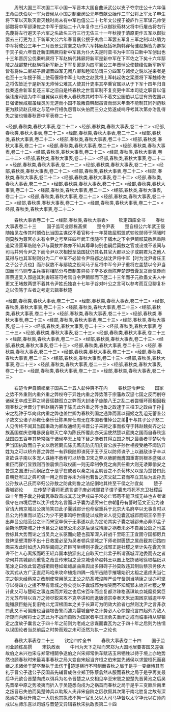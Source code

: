 <!-- { "loadSidebar": true } -->
　　周制大国三军次国二军小国一军晋本大国自曲沃武公以支子夺宗庄公十六年僖王命曲沃伯以一军为晋侯从小国之制至闵公元年晋献公始作二军公将上军太子申生将下军以灭耿灭霍灭魏时尚未有中军也僖公二十七年文公搜于被庐作三军谋元帅使郤縠将中军郤溱佐之中军于是始二十八年复作三行以御狄荀林父将中行屠击将右行先蔑将左行避天子六军之名故名三行三行无佐三十一年秋搜于清原更作五军以御狄罢去三行更为上下新军文公六年春晋襄公搜于夷舍二军罢五军复三军之制以赵盾为中军将成公三年十二月晋景公赏鞌之功作六军韩厥赵括巩朔韩穿荀骓赵旃皆为卿拟于天子矣六年晋迁新田韩厥将新中军且为仆大夫是时栾书为中军将曰新中军创出也十三年晋厉公伐秦韩厥将下军赵旃代韩厥将新军是新中军在下军佐之下矣十六年鄢陵之战郤犨代赵旃将新军新上下军复罢是为四军襄公三年晋悼公使魏绛佐新军新军皆有将佐二卿郑子展谓晋四军无阙八卿和睦知防谓三分四军与诸侯之鋭以逆来者是也至十三年搜于緜上使荀偃将中军士匄佐之赵武将上军韩起佐之栾黡将下军魏绛佐之将佐皆迁于是新军无帅悼公难其人使其什吏率其卒乗官属以从于下军十四年归自伐秦遂舎新军复还三军之旧自是终春秋之世晋军制不复变更中军本司徒之职晋以僖侯讳废司徒为中军自翼侯以前未入春秋故其时中军不着文公圗伯以后世有贤佐国以日强诸侯咸服虽经灵厉无道而小国不敢叛自韩起虽贤而弱末年渐不能制其同列范鞅更为黩货赵氏继之与范中行相仇怨晋以失伯而三分之势遂成呜呼考其次第亦治乱得失之鉴也辑春秋晋中军表卷二十二












<经部,春秋类,春秋大事表,卷二十二>
<经部,春秋类,春秋大事表,卷二十二>
<经部,春秋类,春秋大事表,卷二十二>
<经部,春秋类,春秋大事表,卷二十二>
<经部,春秋类,春秋大事表,卷二十二>
<经部,春秋类,春秋大事表,卷二十二>
<经部,春秋类,春秋大事表,卷二十二>
<经部,春秋类,春秋大事表,卷二十二>
<经部,春秋类,春秋大事表,卷二十二>
<经部,春秋类,春秋大事表,卷二十二>
<经部,春秋类,春秋大事表,卷二十二>
<经部,春秋类,春秋大事表,卷二十二>
<经部,春秋类,春秋大事表,卷二十二>
<经部,春秋类,春秋大事表,卷二十二>
<经部,春秋类,春秋大事表,卷二十二>
<经部,春秋类,春秋大事表,卷二十二>
<经部,春秋类,春秋大事表,卷二十二>
<经部,春秋类,春秋大事表,卷二十二>
<经部,春秋类,春秋大事表,卷二十二>
<经部,春秋类,春秋大事表,卷二十二>
<经部,春秋类,春秋大事表,卷二十二>
<经部,春秋类,春秋大事表,卷二十二>
<经部,春秋类,春秋大事表,卷二十二>
<经部,春秋类,春秋大事表,卷二十二>
<经部,春秋类,春秋大事表,卷二十二>
<经部,春秋类,春秋大事表,卷二十二>
<经部,春秋类,春秋大事表,卷二十二>
<经部,春秋类,春秋大事表,卷二十二>
<经部,春秋类,春秋大事表,卷二十二>















　　春秋大事表卷二十二
<经部,春秋类,春秋大事表>
　　钦定四库全书
　　春秋大事表卷二十三
　　国子监司业顾栋髙撰
　　楚令尹表
　　楚自桓公六年武王侵随始见左传其时鬭伯比当国主谋议不着官称十一年莫敖屈瑕盟贰轸败郧师于蒲骚时则莫敖为尊官亦未有令尹之号至庄四年武王伐随卒于樠木之下令尹鬭祁莫敖屈重除道梁溠营军临随令尹与莫敖并称亦不知其尊卑何别也嗣后莫敖之官或设或不设间与司马并列令尹之下而令尹以次相授至战国犹仍其名其官大都以公子或嗣君为之他人莫得与也其军制则分为二广中军不必皆令尹将邲之战沈尹将中军【时为沈尹者庄王之子公子贞也】而孙叔敖不与鄢陵之役司马子反将中军令尹子重将左盖楚以令尹当国而司马则专主兵事将相防分与晋制畧异矣子辛多欲而陈弃楚即晋囊瓦贪而信谗而唐蔡道吴入郢迹其利害班班可考焉自令尹鬭祁而下歴二十三年而子元欲蛊文夫人中更文王堵敖两世不着其令尹姓氏独哀十七年子谷对叶公之言可以参考而互见聊复补之以俟笃于左者之考定云辑春秋楚











<经部,春秋类,春秋大事表,卷二十三>
<经部,春秋类,春秋大事表,卷二十三>
<经部,春秋类,春秋大事表,卷二十三>
<经部,春秋类,春秋大事表,卷二十三>
<经部,春秋类,春秋大事表,卷二十三>
<经部,春秋类,春秋大事表,卷二十三>
<经部,春秋类,春秋大事表,卷二十三>
<经部,春秋类,春秋大事表,卷二十三>
<经部,春秋类,春秋大事表,卷二十三>
<经部,春秋类,春秋大事表,卷二十三>
<经部,春秋类,春秋大事表,卷二十三>
<经部,春秋类,春秋大事表,卷二十三>
<经部,春秋类,春秋大事表,卷二十三>
<经部,春秋类,春秋大事表,卷二十三>
<经部,春秋类,春秋大事表,卷二十三>
<经部,春秋类,春秋大事表,卷二十三>
<经部,春秋类,春秋大事表,卷二十三>
<经部,春秋类,春秋大事表,卷二十三>
<经部,春秋类,春秋大事表,卷二十三>
<经部,春秋类,春秋大事表,卷二十三>
<经部,春秋类,春秋大事表,卷二十三>
<经部,春秋类,春秋大事表,卷二十三>
<经部,春秋类,春秋大事表,卷二十三>
<经部,春秋类,春秋大事表,卷二十三>
<经部,春秋类,春秋大事表,卷二十三>
<经部,春秋类,春秋大事表,卷二十三>






　　右楚令尹自鬭祁至子国共二十五人彭仲爽不在内
　　春秋楚令尹论
　　国家之势不外重则内重外重之弊权夺于异姓内重之弊势落于宗藩故汉惩七国之反而削夺诸侯王卒成王莽之祸晋惩魏孤立之弊而大封诸子旋酿八王之乱二者尝循环而相因我观春秋之世晋分于韩赵魏齐篡于陈氏此外重之弊也鲁之政逮于三桓卫之政由于孙宋之乱钟于华向此内重之弊也盖世卿为春秋列国之通弊而晋以骊姬之乱诅无蓄羣公子故文公诸子孙雍仕秦乐仕陈黒臀仕周无在本国者惟悼公之弟干与其子公子憗二人见传终不闻其当国秉政为卿故通经无书晋公子来聘之事而权夺于韩赵魏矣齐之公族髙国崔庆恣睢暴戾自取灭亡卒为陈氏所覆此亦天运使然楚以蛮夷之国而自春秋迄战国四五百年其势常强于诸侯卒无上陵下替之渐者其得立国之制之最善者乎楚以令尹当国执政而自子文以后若鬬氏陈氏蒍氏防氏阳氏皆公族子孙世相授受絶不闻防异姓为之可以矫齐晋之弊然一有罪戾随即诛死子玉子反以防师诛子上以避敌诛子辛以贪欲诛子南以多宠人诛絶不赦宥可以矫鲁卫宋之弊以肺腑而膺国重寄则根本盛强以重臣而骤行显戮则百僚震惧且政权画一则无牵制争竞之病责任重大则无诿罪偷安之咎楚之国法行而纲纪立于是乎在或者以秦之用孟眀晋之不杀荀林父以是为楚咎曰此自朝廷宥过之典可偶一用之然晋亦未为得也若鲁之庆父弑二君而卒立其后为孟孙氏公孙敖从己氏而卒归公孙敖之防此则鲁之法纪倒地其终至干侯之孙宜矣
　　楚子囊城郢论
　　左传楚子囊将死遗言谓子庚必城郢君子谓子囊忠将死不忘卫社稷后四十年而子囊之孙囊瓦秉政首成其志沈尹戍曰子常必亡郢苟不能卫城无益也古者诸侯守在四境后世以沈尹戍为名言而以子囊为诟厉宋仁宗朝丹有警时范文正公为谏官请大脩京城吕公夷简笑曰此子囊城郢计也命宿重兵于北京大名府卒以无事当时以吕公为持重而以范公为少不更事鸣呼世儒徒以成败论人徒见囊瓦城郢而昭王卒至于出奔吕公绌范公之计而宋室卒保于无事遂以此为定论其实子囊之城郢未必非即孟子凿斯池筑斯城之计也吕公之绌范公未必是后世成靖康之祸者未必不自吕公启之也盖尝综其大势而论之当吴兵之长驱而向楚也孤军深入转战千里昭王正宜固守国都厉兵登陴坚壁清野不出十日救援必至为吴者顿兵坚城之下师老财匮楚之属邑截其归路四面夹攻此时如虎入陷阱阖闾之君臣可坐缚则子囊之城郢正是社稷之至计失在囊瓦信谗不仁人心离叛而昭王轻弃国本狼狈出走自取灭亡此孟子所谓髙城深池委而去之者奈何并其城郢而重訾之哉世传宋祖之营京城也命赵韩王以圗上怒掷诸地徐取幅纸以笔涂之曰依此营造城衢街巷如蚯蚓屈曲乘舆出多阻碍子孙莫敢违其制后蔡京务侈大改其式从方广正直尼玛哈来攻命植炮四隅一炮所击随手摧壊始识太祖之逺虑夫当仁宗之朝未经蔡京之改制使常用范文正公之防髙城浚隍严设守备则当靖康之世亦可坚守以待四方之援不至有青城之辱矣徒以子囊城郢为嗤笑而不知城郢未始非社稷之至计此又可与楚昭之事连类而并观之也后宋百年而金复都汴珠格髙琪筑京城縻费累巨万元苏布特以百万之师尽鋭来攻不克卒讲和而退唐德宗幸奉天朱泚围困京城逾年卒能殱厥巨魁光复旧物此尤深根固本之关于长算可为明效大验者也然则沈尹之言非欤曰此又不可偏废也当疆埸告警而遽为婴城自守之计势必人心惊惶讹言四起外为敌人所窥而内解将士之志此为不战而自败为国家者平日凛勇夫重闭之戒而临事持从容镇定之度故子囊言之于四十年之前则为老成之忠谋而囊瓦为之于四十年之后则为怯懦以误国论者当总前后之时势而观之未可泛然为执一之论也




　　春秋大事表卷二十三
　　钦定四库全书
　　春秋大事表卷二十四
　　国子监司业顾栋髙撰
　　宋执政表
　　中州为天下之枢而宋郑为大国地居要害国又差强故伯之未兴也宋与郑常相鬬争逮伯之兴宋郑常供车赋洁玉帛牺牲以待于境上亦地势然也顾春秋时宋最喜事春秋之局大变自宋起当齐桓之伯宋尝先诸侯以求盟桓死而襄继之求诸侯于楚卒至执于盂伤于楚遂横行不可制而春秋之局于是乎一变继恃其有礼于晋公子逮公子反国首先辅晋成伯业郑卫陈蔡翕然从服而春秋之局于是乎再变最后华元欲合晋楚向戌以弭兵为名令晋楚之从交相见卒至宋虢之盟楚先晋黄池之后吴先晋举中原之势凌夷而折入于吴楚悉向戌为之祸首而春秋之局于是乎三变厥后南里之叛晋已失伯而吴楚帅兵以助叛人夫非宋自阶之厉欤叙其次第于南北胜复之故有深感焉亦春秋升降之一大机也其执政不拘一官孔父以大司马华督以太宰华元以右师向戌以左师乐喜以司城与晋楚又异辑春秋宋执政表第二十四











